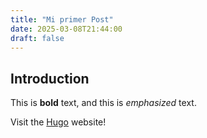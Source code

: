 ```yaml
---
title: "Mi primer Post"
date: 2025-03-08T21:44:00
draft: false
---
```

## Introduction

This is **bold** text, and this is *emphasized* text.

Visit the [Hugo](https://gohugo.io) website!